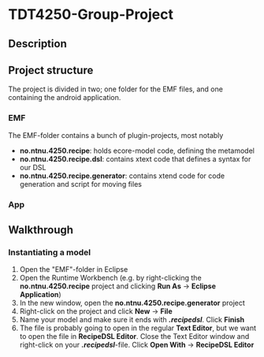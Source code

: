 # TDT4250-Group-Project
## Description
## Project structure
The project is divided in two; one folder for the EMF files, and one containing the android application. 
### EMF
The EMF-folder contains a bunch of plugin-projects, most notably
* **no.ntnu.4250.recipe**: holds ecore-model code, defining the metamodel
* **no.ntnu.4250.recipe.dsl**: contains xtext code that defines a syntax for our DSL
* **no.ntnu.4250.recipe.generator**: contains xtend code for code generation and script for moving files
### App

## Walkthrough
### Instantiating a model
1. Open the "EMF"-folder in Eclipse
2. Open the Runtime Workbench (e.g. by right-clicking the **no.ntnu.4250.recipe** project and clicking **Run As** -> **Eclipse Application**)
3. In the new window, open the **no.ntnu.4250.recipe.generator** project
4. Right-click on the project and click **New** -> **File**
5. Name your model and make sure it ends with **_.recipedsl_**. Click **Finish**
6. The file is probably going to open in the regular **Text Editor**, but we want to open the file in **RecipeDSL Editor**. Close the Text Editor window and right-click on your **_.recipedsl_**-file. Click **Open With** -> **RecipeDSL Editor**
